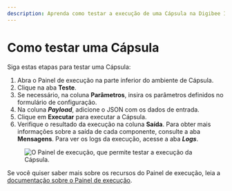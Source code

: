 ```yaml
---
description: Aprenda como testar a execução de uma Cápsula na Digibee Integration Platform.
---
```


# Como testar uma Cápsula

Siga estas etapas para testar uma Cápsula:

1. Abra o Painel de execução na parte inferior do ambiente de Cápsula.
2. Clique na aba **Teste**.
3. Se necessário, na coluna **Parâmetros**, insira os parâmetros definidos no formulário de configuração.
4. Na coluna _**Payload**_, adicione o JSON com os dados de entrada.
5. Clique em **Executar** para executar a Cápsula.
6. Verifique o resultado da execução na coluna **Saída**. Para obter mais informações sobre a saída de cada componente, consulte a aba **Mensagens**. Para ver os logs da execução, acesse a aba _**Logs**_.

<figure><img src="../../../.gitbook/assets/testar-cápsula-1.png" alt="O Painel de execução, que permite testar a execução da Cápsula."><figcaption></figcaption></figure>

Se você quiser saber mais sobre os recursos do Painel de execução, leia a [documentação sobre o Painel de execução](https://docs.digibee.com/documentation/v/pt-br/build/new-canvas-beta-restricted/execution-panel).
